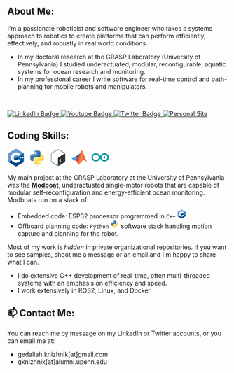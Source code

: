 <!--
**gedaliahknizhnik/gedaliahknizhnik** is a ✨ _special_ ✨ repository because its `README.md` (this file) appears on your GitHub profile.

Here are some ideas to get you started:

- 🔭 I’m currently working on ...
- 🌱 I’m currently learning ...
- 👯 I’m looking to collaborate on ...
- 🤔 I’m looking for help with ...
- 💬 Ask me about ...
- 📫 How to reach me: ...
- 😄 Pronouns: ...
- ⚡ Fun fact: ...
-->

## About Me:

I'm a passionate roboticist and software engineer who takes a systems approach to robotics to create platforms that can perform efficiently, effectively, and robustly in real world conditions.
- In my doctoral research at the GRASP Laboratory (University of Pennsylvania) I studied underactuated, modular, reconfigurable, aquatic systems for ocean research and monitoring.
- In my professional career I write software for real-time control and path-planning for mobile robots and manipulators.

&nbsp;
<div id="badges">
  <a href="https://www.linkedin.com/in/gedaliahknizhnik/">
    <img src="https://img.shields.io/badge/LinkedIn-blue?style=for-the-badge&logo=linkedin&logoColor=white" alt="LinkedIn Badge"/>
  </a>
  <a href="https://www.youtube.com/watch?v=TtMEzn5ZqEM&list=PLWTjrSTcOyJe9oPj0zjHFfAE8DuJJByv1">
    <img src="https://img.shields.io/badge/YouTube-red?style=for-the-badge&logo=youtube&logoColor=white" alt="Youtube Badge"/>
  </a>
  <a href="https://twitter.com/GedaliahKnizhn1">
    <img src="https://img.shields.io/badge/Twitter-blue?style=for-the-badge&logo=twitter&logoColor=white" alt="Twitter Badge"/>
  </a>
  <a href="https://www.gedaliahknizhnik.com">
    <img src="https://img.shields.io/badge/Homepage-lightgrey?style=for-the-badge" alt="Personal Site"/>
  </a>
</div>

## Coding Skills:
<div>
  <img src="https://github.com/devicons/devicon/blob/master/icons/cplusplus/cplusplus-original.svg" title="C++" alt="C++" width="40" height="40"/>&nbsp;
  <img src="https://github.com/devicons/devicon/blob/master/icons/python/python-original.svg" title="Python" alt="Python" width="40" height="40"/>&nbsp;
  <img src="https://github.com/devicons/devicon/blob/master/icons/bash/bash-original.svg" title="Bash" alt="Bash" width="40" heigh="400"/>&nbsp;
  <img src="https://github.com/devicons/devicon/blob/master/icons/matlab/matlab-original.svg" title="MATLAB" alt="MATLAB" width="40" height="40"/>&nbsp;
  <img src="https://github.com/devicons/devicon/blob/master/icons/arduino/arduino-original.svg" title="Arduino" alt="Arduino" width="40" height="40"/>&nbsp;
</div>

My main project at the GRASP Laboratory at the University of Pennsylvania was the [**Modboat**](www.modlabupenn.org/modboats), underactuated single-motor robots that are capable of modular self-reconfiguration and energy-efficient ocean monitoring. Modboats run on a stack of:
* Embedded code: ESP32 processor programmed in `C++` <img src="https://github.com/devicons/devicon/blob/master/icons/cplusplus/cplusplus-original.svg" title="C++" alt="C++" width="20" height="20"/>
* Offboard planning code: `Python` <img src="https://github.com/devicons/devicon/blob/master/icons/python/python-original.svg" title="Python" alt="Python" width="20" height="20"/> software stack handling motion capture and planning for the robot. 

Most of my work is *hidden* in private organizational repositories. If you want to see samples, shoot me a message or an email and I'm happy to share what I can.
* I do extensive C++ development of real-time, often multi-threaded systems with an emphasis on efficiency and speed. 
* I work extensively in ROS2, Linux, and Docker.


## 📫 Contact Me:

You can reach me by message on my LinkedIn or Twitter accounts, or you can email me at:

* gedaliah.knizhnik[at]gmail.com
* gknizhnik[at]alumni.upenn.edu

